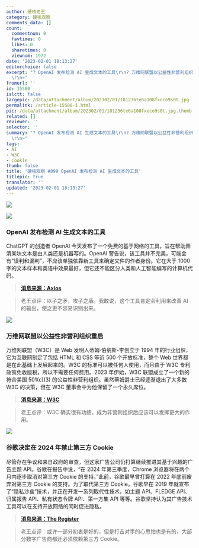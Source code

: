 ```yaml
---
author: 硬核老王
category: 硬核观察
comments_data: []
count:
  commentnum: 0
  favtimes: 0
  likes: 0
  sharetimes: 0
  viewnum: 1972
date: '2023-02-01 18:13:27'
editorchoice: false
excerpt: "? OpenAI 发布检测 AI 生成文本的工具\r\n? 万维网联盟以公益性非营利组织重启\r\n? 谷歌决定在 2024 年禁止第三方 Cookie\r\n»
  \r\n»"
fromurl: ''
id: 15500
islctt: false
largepic: /data/attachment/album/202302/01/181236te6a108fxoco9s0t.jpg
permalink: /article-15500-1.html
pic: /data/attachment/album/202302/01/181236te6a108fxoco9s0t.jpg.thumb.jpg
related: []
reviewer: ''
selector: ''
summary: "? OpenAI 发布检测 AI 生成文本的工具\r\n? 万维网联盟以公益性非营利组织重启\r\n? 谷歌决定在 2024 年禁止第三方 Cookie\r\n»
  \r\n»"
tags:
- AI
- W3C
- Cookie
thumb: false
title: '硬核观察 #899 OpenAI 发布检测 AI 生成文本的工具'
titlepic: true
translator: ''
updated: '2023-02-01 18:13:27'
---
```


![](/data/attachment/album/202302/01/181236te6a108fxoco9s0t.jpg)


![](/data/attachment/album/202302/01/181247z3b3d3jggxnsrxs8.jpg)


### OpenAI 发布检测 AI 生成文本的工具


ChatGPT 的创造者 OpenAI 今天发布了一个免费的基于网络的工具，旨在帮助弄清某块文本是由人类还是机器写的。OpenAI 警告说，该工具并不完美，可能会有“误判和漏判”，不应该单独依靠新工具来确定文件的作者身份。它在大于 1000 字的文本样本和英语中效果最好，但它还不能区分人类和人工智能编写的计算机代码。



> 
> **[消息来源：Axios](https://www.axios.com/2023/01/31/openai-chatgpt-detector-tool-machine-written-text)**
> 
> 
> 



> 
> 老王点评：以子之矛，攻子之盾。我敢说，这个工具肯定会利用来改善 AI 的输出，使之更不容易识别出来。
> 
> 
> 


![](/data/attachment/album/202302/01/181255mke30ujleepj2gqu.jpg)


### 万维网联盟以公益性非营利组织重启


万维网联盟（W3C）是 Web 发明人蒂姆·伯纳斯-李创立于 1994 年的行业组织，它为互联网制定了包括 HTML 和 CSS 等近 500 个开放标准，整个 Web 世界都是在此基础上发展起来的。W3C 的标准可以被任何人使用，而且由于 W3C 专利政策免收版税，所以不需要任何费用。2023 年伊始，W3C 联盟成立了一个新的符合美国 501(c)(3) 的公益性非营利组织。虽然蒂姆爵士已经逐渐退出了大多数 W3C 的决策，但在 W3C 董事会中为他保留了一个永久席位。



> 
> **[消息来源：W3C](https://www.w3.org/2023/01/pressrelease-w3c-le-launched.html.en)**
> 
> 
> 



> 
> 老王点评：W3C 确实很有功绩，成为非营利组织后应该可以发挥更大的作用。
> 
> 
> 


![](/data/attachment/album/202302/01/181309o1ab1v0psbrou1z9.jpg)


### 谷歌决定在 2024 年禁止第三方 Cookie


尽管存在争议和来自政府的审查，但这家广告公司仍打算继续推进其基于兴趣的广告主题 API。谷歌在报告中说，“在 2024 年第三季度，Chrome 浏览器将在两个月内逐步取消对第三方 Cookie 的支持。”此前，谷歌最早曾打算在 2022 年底前废弃对第三方 Cookie 的支持。为了取代第三方 Cookie，谷歌早在 2019 年就宣布了“隐私沙盒”技术，并正在开发一系列取代性技术，如主题 API、FLEDGE API、归属报告 API、私有状态令牌 API、第一方集 API 等等。谷歌坚持认为其广告技术工具可以在支持开放网络的同时促进隐私。



> 
> **[消息来源：The Register](https://www.theregister.com/2023/02/01/google_cookie_sandbox/)**
> 
> 
> 



> 
> 老王点评：或许一部分初衷是好的，但是打击对手的心思怕也是有的，大部分数字广告商都还必须依赖第三方 Cookie。
> 
> 
>
